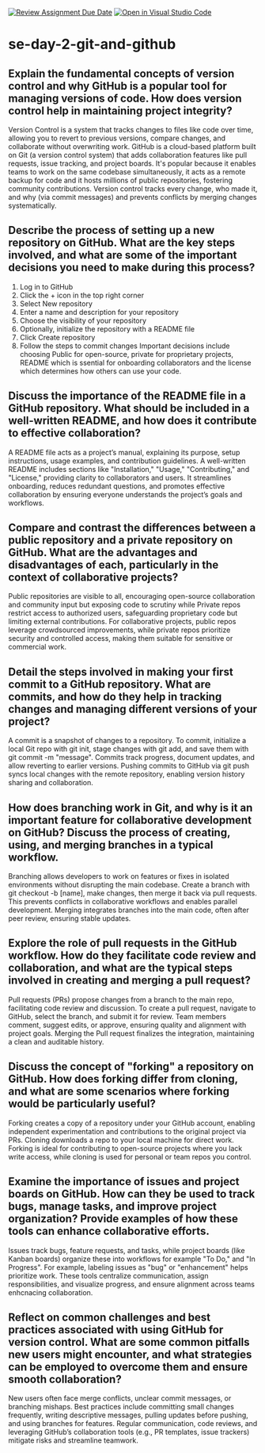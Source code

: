 [![Review Assignment Due Date](https://classroom.github.com/assets/deadline-readme-button-22041afd0340ce965d47ae6ef1cefeee28c7c493a6346c4f15d667ab976d596c.svg)](https://classroom.github.com/a/8wgCKhpZ)
[![Open in Visual Studio Code](https://classroom.github.com/assets/open-in-vscode-2e0aaae1b6195c2367325f4f02e2d04e9abb55f0b24a779b69b11b9e10269abc.svg)](https://classroom.github.com/online_ide?assignment_repo_id=18439148&assignment_repo_type=AssignmentRepo)
# se-day-2-git-and-github
## Explain the fundamental concepts of version control and why GitHub is a popular tool for managing versions of code. How does version control help in maintaining project integrity?
Version Control is a system that tracks changes to files like code over time, allowing you to revert to previous versions, compare changes, and collaborate without overwriting work.
GitHub is a cloud-based platform built on Git (a version control system) that adds collaboration features like pull requests, issue tracking, and project boards. It's popular because it enables teams to work on the same codebase simultaneously, it acts as a remote backup for code and it hosts millions of public repositories, fostering community contributions.
Version control tracks every change, who made it, and why (via commit messages) and prevents conflicts by merging changes systematically.

## Describe the process of setting up a new repository on GitHub. What are the key steps involved, and what are some of the important decisions you need to make during this process?
1. Log in to GitHub
2. Click the + icon in the top right corner
3. Select New repository
4. Enter a name and description for your repository
5. Choose the visibility of your repository
6. Optionally, initialize the repository with a README file
7. Click Create repository
8. Follow the steps to commit changes
Important decisions include choosing Public for open-source, private for proprietary projects, README which is ssential for onboarding collaborators and the license which determines how others can use your code.

## Discuss the importance of the README file in a GitHub repository. What should be included in a well-written README, and how does it contribute to effective collaboration?
A README file acts as a project’s manual, explaining its purpose, setup instructions, usage examples, and contribution guidelines. A well-written README includes sections like "Installation," "Usage," "Contributing," and "License," providing clarity to collaborators and users. It streamlines onboarding, reduces redundant questions, and promotes effective collaboration by ensuring everyone understands the project’s goals and workflows.

## Compare and contrast the differences between a public repository and a private repository on GitHub. What are the advantages and disadvantages of each, particularly in the context of collaborative projects?
Public repositories are visible to all, encouraging open-source collaboration and community input but exposing code to scrutiny while Private repos restrict access to authorized users, safeguarding proprietary code but limiting external contributions. For collaborative projects, public repos leverage crowdsourced improvements, while private repos prioritize security and controlled access, making them suitable for sensitive or commercial work.

## Detail the steps involved in making your first commit to a GitHub repository. What are commits, and how do they help in tracking changes and managing different versions of your project?
A commit is a snapshot of changes to a repository. To commit, initialize a local Git repo with git init, stage changes with git add, and save them with git commit -m "message". 
Commits track progress, document updates, and allow reverting to earlier versions. Pushing commits to GitHub via git push syncs local changes with the remote repository, enabling version history sharing and collaboration.

## How does branching work in Git, and why is it an important feature for collaborative development on GitHub? Discuss the process of creating, using, and merging branches in a typical workflow.
Branching allows developers to work on features or fixes in isolated environments without disrupting the main codebase. Create a branch with git checkout -b [name], make changes, then merge it back via pull requests. This prevents conflicts in collaborative workflows and enables parallel development. Merging integrates branches into the main code, often after peer review, ensuring stable updates.

## Explore the role of pull requests in the GitHub workflow. How do they facilitate code review and collaboration, and what are the typical steps involved in creating and merging a pull request?
Pull requests (PRs) propose changes from a branch to the main repo, facilitating code review and discussion. To create a pull request, navigate to GitHub, select the branch, and submit it for review. Team members comment, suggest edits, or approve, ensuring quality and alignment with project goals. Merging the Pull request finalizes the integration, maintaining a clean and auditable history.

## Discuss the concept of "forking" a repository on GitHub. How does forking differ from cloning, and what are some scenarios where forking would be particularly useful?
Forking creates a copy of a repository under your GitHub account, enabling independent experimentation and contributions to the original project via PRs. Cloning downloads a repo to your local machine for direct work. Forking is ideal for contributing to open-source projects where you lack write access, while cloning is used for personal or team repos you control.

## Examine the importance of issues and project boards on GitHub. How can they be used to track bugs, manage tasks, and improve project organization? Provide examples of how these tools can enhance collaborative efforts.
Issues track bugs, feature requests, and tasks, while project boards (like Kanban boards) organize these into workflows for example "To Do," and "In Progress". For example, labeling issues as "bug" or "enhancement" helps prioritize work. These tools centralize communication, assign responsibilities, and visualize progress, and ensure alignment across teams enhcnacing collaboration.

## Reflect on common challenges and best practices associated with using GitHub for version control. What are some common pitfalls new users might encounter, and what strategies can be employed to overcome them and ensure smooth collaboration?
New users often face merge conflicts, unclear commit messages, or branching mishaps. Best practices include committing small changes frequently, writing descriptive messages, pulling updates before pushing, and using branches for features. Regular communication, code reviews, and leveraging GitHub’s collaboration tools (e.g., PR templates, issue trackers) mitigate risks and streamline teamwork.
